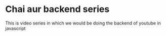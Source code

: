 # Chai aur backend series 

This is video series in which we would be doing the backend of youtube in javascript 
